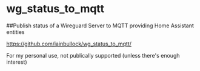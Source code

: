 # wg_status_to_mqtt

##Publish status of a Wireguard Server to MQTT providing Home Assistant entities

https://github.com/iainbullock/wg_status_to_mqtt/

For my personal use, not publically supported (unless there's enough interest)
